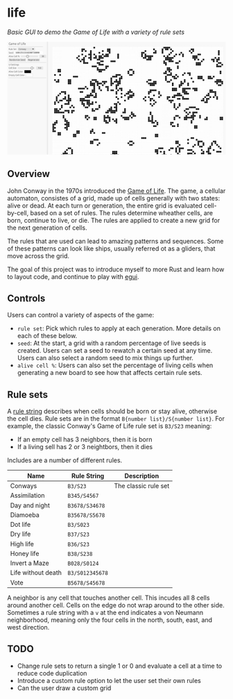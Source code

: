 # life

*Basic GUI to demo the Game of Life with a variety of rule sets*

![Screenshot](/img/screenshot.png "screenshot")

## Overview

John Conway in the 1970s introduced the [Game of Life][]. The game, a cellular
automaton, consistes of a grid, made up of cells generally with two states:
alive or dead. At each turn or generation, the entire grid is evaluated
cell-by-cell, based on a set of rules. The rules determine wheather cells, are
born, continue to live, or die. The rules are applied to create a new
grid for the next generation of cells.

The rules that are used can lead to amazing patterns and sequences. Some of
these patterns can look like ships, usually referred ot as a gliders, that move
across the grid.

The goal of this project was to introduce myself to more Rust and learn how to
layout code, and continue to play with [egui][].

[Game of Life]: https://en.wikipedia.org/wiki/Conway%27s_Game_of_Life
[egui]: https://github.com/emilk/egui/

## Controls

Users can control a variety of aspects of the game:

* `rule set`: Pick which rules to apply at each generation. More details on each
  of these below.
* `seed`: At the start, a grid with a random percentage of live seeds is
  created. Users can set a seed to rewatch a certain seed at any time. Users can
  also select a random seed to mix things up further.
* `alive cell %`: Users can also set the percentage of living cells when
  generating a new board to see how that affects certain rule sets.

## Rule sets

A [rule string][] describes when cells should be born or stay alive, otherwise
the cell dies. Rule sets are in the format `B{number list}/S{number list}`. For
example, the classic Conway's Game of Life rule set is `B3/S23` meaning:

* If an empty cell has 3 neighbors, then it is born
* If a living sell has 2 or 3 neightbors, then it dies

Includes are a number of different rules.

| Name               | Rule String     | Description                          |
|--------------------|-----------------|--------------------------------------|
| Conways            | `B3/S23`        | The classic rule set |
| Assimilation       | `B345/S4567`    | |
| Day and night      | `B3678/S34678`  | |
| Diamoeba           | `B35678/S5678`  | |
| Dot life           | `B3/S023`       | |
| Dry life           | `B37/S23`       | |
| High life          | `B36/S23`       | |
| Honey life         | `B38/S238`      | |
| Invert a Maze      | `B028/S0124`    | |
| Life without death | `B3/S012345678` | |
| Vote               | `B5678/S45678`  | |

A neighbor is any cell that touches another cell. This incudes all 8 cells
around another cell. Cells on the edge do not wrap around to the other side.
Sometimes a rule string with a `v` at the end indicates a von Neumann
neighborhood, meaning only the four cells in the north, south, east, and west
direction.

[rule string]: https://conwaylife.com/wiki/Rulestring

## TODO

* Change rule sets to return a single 1 or 0 and evaluate a cell at a time
  to reduce code duplication
* Introduce a custom rule option to let the user set their own rules
* Can the user draw a custom grid
